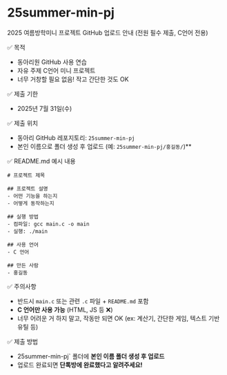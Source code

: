 # 25summer-min-pj
 2025 여름방학미니 프로젝트 GitHub 업로드 안내 (전원 필수 제출, C언어 전용)

✅ 목적
- 동아리원 GitHub 사용 연습
- 자유 주제 C언어 미니 프로젝트
- 너무 거창할 필요 없음! 작고 간단한 것도 OK

✅ 제출 기한
- 2025년 7월 31일(수)

✅ 제출 위치
- 동아리 GitHub 레포지토리: `25summer-min-pj`
- 본인 이름으로 폴더 생성 후 업로드 (예: `25summer-min-pj/홍길동/`)**

✅ README.md 예시 내용

```
# 프로젝트 제목

## 프로젝트 설명
- 어떤 기능을 하는지
- 어떻게 동작하는지

## 실행 방법
- 컴파일: gcc main.c -o main
- 실행: ./main

## 사용 언어
- C 언어

## 만든 사람
- 홍길동
```

✅ 주의사항
- 반드시 `main.c` 또는 관련 `.c` 파일 + `README.md` 포함
- **C 언어만 사용 가능** (HTML, JS 등 ❌)
- 너무 어려운 거 하지 말고, 작동만 되면 OK
  (ex: 계산기, 간단한 게임, 텍스트 기반 유틸 등)

✅ 제출 방법
- 25summer-min-pj` 폴더에 **본인 이름 폴더 생성 후 업로드**
- 업로드 완료되면 **단톡방에 완료했다고 알려주세요!**

